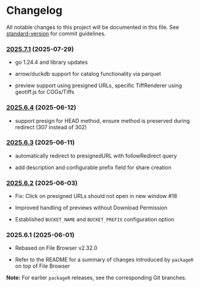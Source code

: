 # Changelog

All notable changes to this project will be documented in this file. See [standard-version](https://github.com/conventional-changelog/standard-version) for commit guidelines.

### [2025.7.1](https://github.com/versioneer-tech/package-r/compare/v2025.7.1-rc4...v2025.6.4) (2025-07-29)

- go 1.24.4 and library updates

- arrow/duckdb support for catalog functionality via parquet

- preview support using presigned URLs, specific TiffRenderer using geotiff.js for COGs/Tiffs

### [2025.6.4](https://github.com/versioneer-tech/package-r/compare/v2025.6.3...v2025.6.4) (2025-06-12)

- support presign for HEAD method, ensure method is preserved during redirect (307 instead of 302)

### [2025.6.3](https://github.com/versioneer-tech/package-r/compare/v2025.6.2...v2025.6.3) (2025-06-11)

- automatically redirect to presignedURL with followRedirect query

- add description and configurable prefix field for share creation

### [2025.6.2](https://github.com/versioneer-tech/package-r/compare/v2025.6.1...v2025.6.2) (2025-06-03)

- Fix: Click on presigned URLs should not open in new window #18

- Improved handling of previews without Download Permission

- Established `BUCKET_NAME` and `BUCKET_PREFIX` configuration option

### 2025.6.1 (2025-06-01)

- Rebased on File Browser v2.32.0

- Refer to the README for a summary of changes introduced by `packageR` on top of File Browser

**Note:** For earlier `packageR` releases, see the corresponding Git branches.